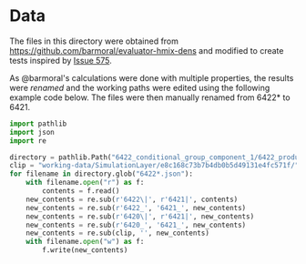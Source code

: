 # Data

The files in this directory were obtained from https://github.com/barmoral/evaluator-hmix-dens
and modified to create tests inspired by [Issue 575](https://github.com/openforcefield/openff-evaluator/issues/575).

As @barmoral's calculations were done with multiple properties, the results were *renamed* and
the working paths were edited using the following example code below. The files were then manually renamed from 6422* to 6421.

```python
import pathlib
import json
import re

directory = pathlib.Path("6422_conditional_group_component_1/6422_production_simulation_component_1")
clip = "working-data/SimulationLayer/e8c168c73b7b4db0b5d49131e4fc571f/"
for filename in directory.glob("6422*.json"):
    with filename.open("r") as f:
        contents = f.read()
    new_contents = re.sub(r'6422\|', r'6421|', contents)
    new_contents = re.sub(r'6422_', '6421_', new_contents)
    new_contents = re.sub(r'6420\|', r'6421|', new_contents)
    new_contents = re.sub(r'6420_', '6421_', new_contents)
    new_contents = re.sub(clip, '', new_contents)
    with filename.open("w") as f:
        f.write(new_contents)
```


